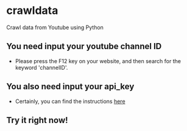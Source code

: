 # crawldata
Crawl data from Youtube using Python

## You need input your youtube channel ID
- Please press the F12 key on your website, and then search for the keyword 'channelID'.
## You also need input your api_key
- Certainly, you can find the instructions [here](https://developers.google.com/youtube/registering_an_application)
## Try it right now!
